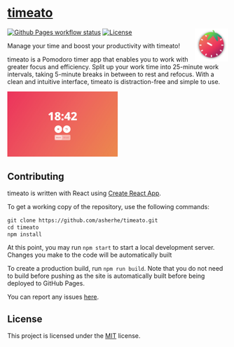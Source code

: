 # [timeato](https://asherhe.github.io/timeato/)

<img src="public/img/icon.svg" alt="logo" align="right" width="15%" />

[![Github Pages workflow status](https://img.shields.io/github/actions/workflow/status/asherhe/timeato/static.yml?logo=github)](https://github.com/asherhe/timeato/actions/workflows/static.yml)
[![License](https://img.shields.io/github/license/asherhe/timeato)](LICENSE)

Manage your time and boost your productivity with timeato!

timeato is a Pomodoro timer app that enables you to work with greater focus and efficiency. Split up your work time into 25-minute work intervals, taking 5-minute breaks in between to rest and refocus. With a clean and intuitive interface, timeato is distraction-free and simple to use.

<img src="screenshot.png" alt="timeato screenshot" width="50%" />

## Contributing

timeato is written with React using [Create React App](https://github.com/facebook/create-react-app/).

To get a working copy of the repository, use the following commands:

```
git clone https://github.com/asherhe/timeato.git
cd timeato
npm install
```

At this point, you may run `npm start` to start a local development server. Changes you make to the code will be automatically built

To create a production build, run `npm run build`. Note that you do not need to build before pushing as the site is automatically built before being deployed to GitHub Pages.

You can report any issues [here](https://github.com/asherhe/timeato/issues/new).

## License

This project is licensed under the [MIT](LICENSE) license.
